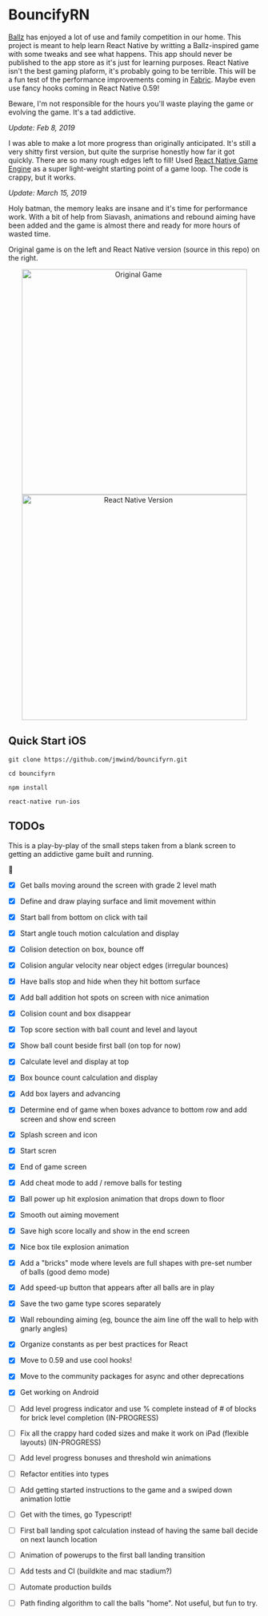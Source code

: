 # BouncifyRN

[Ballz](https://itunes.apple.com/us/app/ballz/id1139609950) has enjoyed a lot of use and family competition in
our home. This project is meant to help learn React Native by writting a Ballz-inspired game
with some tweaks and see what happens. This app should never be published to the app store as it's
just for learning purposes. React Native isn't the best gaming plaform, it's probably going
to be terrible. This will be a fun test of the performance improvements coming in [Fabric](https://github.com/react-native-community/discussions-and-proposals/issues/4). Maybe even use fancy
hooks coming in React Native 0.59!

Beware, I'm not responsible for the hours you'll waste playing the game or evolving the game. It's
a tad addictive. 

*Update: Feb 8, 2019*

I was able to make a lot more progress than originally anticipated. It's still a very shitty first version, but quite the surprise honestly how far it got quickly. There are so many rough edges left to fill! Used [React Native Game Engine](https://github.com/bberak/react-native-game-engine) as a super light-weight starting point of a game loop. The code is crappy, but it works.

*Update: March 15, 2019*

Holy batman, the memory leaks are insane and it's time for performance work. With a bit of help from Siavash, animations and rebound aiming have been added and the game is almost there and ready for more hours of wasted time. 

Original game is on the left and React Native version (source in this repo) on the right.

<p align="center">
    <img src="https://user-images.githubusercontent.com/199530/52727452-44065e00-2f83-11e9-808c-d4709217862b.gif" alt="Original Game" height="450" />
    <img src="https://user-images.githubusercontent.com/199530/54870593-0913f900-4d7f-11e9-96dc-a73e916ca7b7.gif" alt="React Native Version" height="450" />
</p>

## Quick Start iOS

```
git clone https://github.com/jmwind/bouncifyrn.git

cd bouncifyrn

npm install

react-native run-ios
```

## TODOs

This is a play-by-play of the small steps taken from a blank screen to getting an addictive game built and running.

🍄

- [x] Get balls moving around the screen with grade 2 level math
- [x] Define and draw playing surface and limit movement within
- [x] Start ball from bottom on click with tail
- [x] Start angle touch motion calculation and display
- [x] Colision detection on box, bounce off
- [x] Colision angular velocity near object edges (irregular bounces)
- [x] Have balls stop and hide when they hit bottom surface
- [x] Add ball addition hot spots on screen with nice animation
- [x] Colision count and box disappear
- [x] Top score section with ball count and level and layout
- [x] Show ball count beside first ball (on top for now)
- [x] Calculate level and display at top
- [x] Box bounce count calculation and display
- [x] Add box layers and advancing
- [x] Determine end of game when boxes advance to bottom row and add screen and show end screen
- [x] Splash screen and icon
- [x] Start scren
- [x] End of game screen
- [x] Add cheat mode to add / remove balls for testing
- [x] Ball power up hit explosion animation that drops down to floor
- [x] Smooth out aiming movement
- [x] Save high score locally and show in the end screen
- [x] Nice box tile explosion animation
- [x] Add a "bricks" mode where levels are full shapes with pre-set number of balls (good demo mode)
- [x] Add speed-up button that appears after all balls are in play
- [x] Save the two game type scores separately
- [x] Wall rebounding aiming (eg, bounce the aim line off the wall to help with gnarly angles)
- [x] Organize constants as per best practices for React
- [x] Move to 0.59 and use cool hooks!
- [x] Move to the community packages for async and other deprecations
- [x] Get working on Android
- [ ] Add level progress indicator and use % complete instead of # of blocks for brick level completion (IN-PROGRESS)
- [ ] Fix all the crappy hard coded sizes and make it work on iPad (flexible layouts) (IN-PROGRESS)
- [ ] Add level progress bonuses and threshold win animations
- [ ] Refactor entities into types
- [ ] Add getting started instructions to the game and a swiped down animation lottie
- [ ] Get with the times, go Typescript!
- [ ] First ball landing spot calculation instead of having the same ball decide on next launch location
- [ ] Animation of powerups to the first ball landing transition
- [ ] Add tests and CI (buildkite and mac stadium?)
- [ ] Automate production builds
- [ ] Path finding algorithm to call the balls "home". Not useful, but fun to try.

